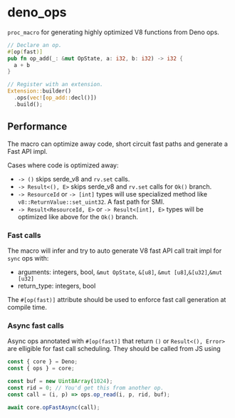 # deno_ops

`proc_macro` for generating highly optimized V8 functions from Deno ops.

```rust
// Declare an op.
#[op(fast)]
pub fn op_add(_: &mut OpState, a: i32, b: i32) -> i32 {
  a + b
}

// Register with an extension.
Extension::builder()
  .ops(vec![op_add::decl()])
  .build();
```

## Performance

The macro can optimize away code, short circuit fast paths and generate a Fast
API impl.

Cases where code is optimized away:

- `-> ()` skips serde_v8 and `rv.set` calls.
- `-> Result<(), E>` skips serde_v8 and `rv.set` calls for `Ok()` branch.
- `-> ResourceId` or `-> [int]` types will use specialized method like
  `v8::ReturnValue::set_uint32`. A fast path for SMI.
- `-> Result<ResourceId, E>` or `-> Result<[int], E>` types will be optimized
  like above for the `Ok()` branch.

### Fast calls

The macro will infer and try to auto generate V8 fast API call trait impl for
`sync` ops with:

- arguments: integers, bool, `&mut OpState`, `&[u8]`,
  `&mut [u8]`,`&[u32]`,`&mut [u32]`
- return_type: integers, bool

The `#[op(fast)]` attribute should be used to enforce fast call generation at
compile time.

### Async fast calls

Async ops annotated with `#[op(fast)]` that return `()` or `Result<(), Error>`
are elligible for fast call scheduling. They should be called from JS using

```js
const { core } = Deno;
const { ops } = core;

const buf = new Uint8Array(1024);
const rid = 0; // You'd get this from another op.
const call = (i, p) => ops.op_read(i, p, rid, buf);

await core.opFastAsync(call);
```
